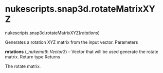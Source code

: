 # nukescripts.snap3d.rotateMatrixXYZ
nukescripts.snap3d.rotateMatrixXYZ(_rotations_)

Generates a rotation XYZ matrix from the input vector.
Parameters

**rotations** (__nukemath.Vector3_) – Vector that will be used generate the rotate matrix.
Return type
Returns

The rotate matrix.